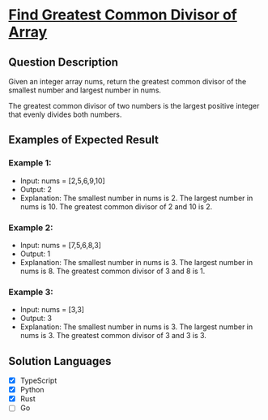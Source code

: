 # [Find Greatest Common Divisor of Array](https://leetcode.com/problems/find-greatest-common-divisor-of-array/)

## Question Description

Given an integer array nums, return the greatest common divisor of the smallest number and largest number in nums.

The greatest common divisor of two numbers is the largest positive integer that evenly divides both numbers.

## Examples of Expected Result

### Example 1:

- Input: nums = [2,5,6,9,10]
- Output: 2
- Explanation:
  The smallest number in nums is 2.
  The largest number in nums is 10.
  The greatest common divisor of 2 and 10 is 2.

### Example 2:

- Input: nums = [7,5,6,8,3]
- Output: 1
- Explanation:
  The smallest number in nums is 3.
  The largest number in nums is 8.
  The greatest common divisor of 3 and 8 is 1.

### Example 3:

- Input: nums = [3,3]
- Output: 3
- Explanation:
  The smallest number in nums is 3.
  The largest number in nums is 3.
  The greatest common divisor of 3 and 3 is 3.

## Solution Languages

- [x] TypeScript
- [x] Python
- [x] Rust
- [ ] Go
